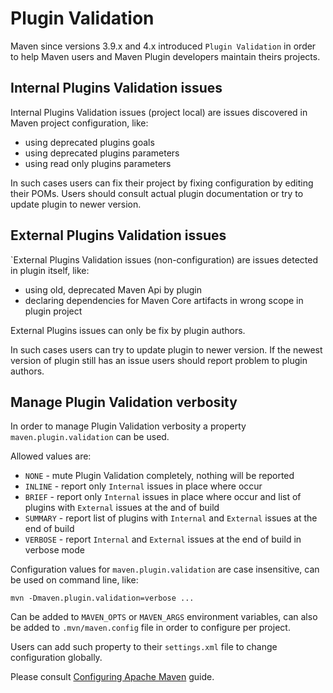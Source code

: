 # Plugin Validation

<!--
Licensed to the Apache Software Foundation (ASF) under one
or more contributor license agreements.  See the NOTICE file
distributed with this work for additional information
regarding copyright ownership.  The ASF licenses this file
to you under the Apache License, Version 2.0 (the
"License"); you may not use this file except in compliance
with the License.  You may obtain a copy of the License at

    http://www.apache.org/licenses/LICENSE-2.0

Unless required by applicable law or agreed to in writing,
software distributed under the License is distributed on an
"AS IS" BASIS, WITHOUT WARRANTIES OR CONDITIONS OF ANY
KIND, either express or implied.  See the License for the
specific language governing permissions and limitations
under the License.
-->

Maven since versions 3.9.x and 4.x introduced `Plugin Validation` 
in order to help Maven users and Maven Plugin developers maintain theirs projects.

## Internal Plugins Validation issues

Internal Plugins Validation issues (project local) are issues discovered in Maven project configuration, like:
 
 - using deprecated plugins goals
 - using deprecated plugins parameters
 - using read only plugins parameters

In such cases users can fix their project by fixing configuration by editing their POMs.
Users should consult actual plugin documentation or try to update plugin to newer version.

## External Plugins Validation issues

`External Plugins Validation issues (non-configuration) are issues detected in plugin itself, like:

 - using old, deprecated Maven Api by plugin
 - declaring dependencies for Maven Core artifacts in wrong scope in plugin project

External Plugins issues can only be fix by plugin authors.

In such cases users can try to update plugin to newer version. 
If the newest version of plugin still has an issue users should report problem to plugin authors.

## Manage Plugin Validation verbosity

In order to manage Plugin Validation verbosity a property `maven.plugin.validation` can be used.

Allowed values are:

 - `NONE` - mute Plugin Validation completely, nothing will be reported
 - `INLINE` - report only `Internal` issues in place where occur 
 - `BRIEF` - report only `Internal` issues in place where occur and list of plugins with `External` issues at the and of build 
 - `SUMMARY` - report list of plugins with `Internal` and `External` issues at the end of build
 - `VERBOSE` - report `Internal` and `External` issues at the end of build in verbose mode

Configuration values for `maven.plugin.validation`  are case insensitive, can be used on command line, like:

```
mvn -Dmaven.plugin.validation=verbose ...
```

Can be added to `MAVEN_OPTS` or `MAVEN_ARGS` environment variables, 
can also be added to `.mvn/maven.config` file in order to configure per project.

Users can add such property to their `settings.xml` file to change configuration globally.

Please consult [Configuring Apache Maven](/configure.html) guide.


